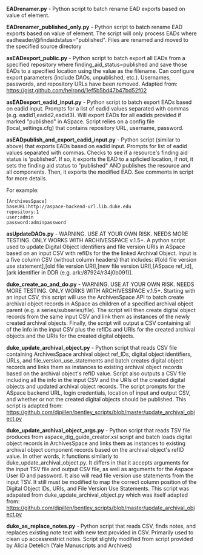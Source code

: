 **EADrenamer.py** - Python script to batch rename EAD exports based on value of <eadid> element.

**EADrenamer_published_only.py** - Python script to batch rename EAD exports based on value of <eadid> element.  The script will only process EADs where eadheader/@findaidstatus="published".  Files are renamed and moved to the specified source directory

**asEADexport_public.py** - Python script to batch export all EADs from a specified repository where finding_aid_status=published and save those EADs to a specified location using the <eadid> value as the filename. Can configure export parameters (include DAOs, unpublished, etc.). Usernames, passwords, and repository URLs have been removed. Adapted from: https://gist.github.com/helrond/1ef5b5bd47b47bd52f02

**asEADexport_eadid_input.py** - Python script to batch export EADs based on eadid input. Prompts for a list of eadid values separated with commas (e.g. eadid1,eadid2,eadid3). Will export EADs for all eadids provided if marked "published" in ASpace. Script relies on a config file (local_settings.cfg) that contains repository URL, username, password.

**asEADpublish_and_export_eadid_input.py** - Python script (similar to above) that exports EADs based on eadid input. Prompts for list of eadid values separated with commas. Checks to see if a resource's finding aid status is 'published'.  If so, it exports the EAD to a spficied location, if not, it sets the finding aid status to "published" AND publishes the resource and all components.  Then, it exports the modified EAD.  See comments in script for more details.

For example:
```
[ArchivesSpace]
baseURL:http://aspace-backend-url.lib.duke.edu
repository:1
user:admin
password:adminpassword
```

**asUpdateDAOs.py** - WARNING. USE AT YOUR OWN RISK. NEEDS MORE TESTING. ONLY WORKS WITH ARCHIVESSPACE v.1.5+. A python script used to update Digital Object identifiers and file version URIs in ASpace based on an input CSV with refIDs for the the linked Archival Object.  Input is a five column CSV (without column headers) that includes: #[old file version use statement],[old file version URI],[new file version URI],[ASpace ref_id],[ark identifier in DDR (e.g. ark:/87924/r34j0b091)].

**duke_create_ao_and_do.py** - WARNING. USE AT YOUR OWN RISK. NEEDS MORE TESTING. ONLY WORKS WITH ARCHIVESSPACE v.1.5+. Starting with an input CSV, this script will use the ArchivesSpace API to batch create archival object records in ASpace as children of a specified archival object parent (e.g. a series/subseries/file). The script will then create digital object records from the same input CSV and link them as instances of the newly created archival objects. Finally, the script will output a CSV containing all of the info in the input CSV plus the refIDs and URIs for the created archival objects and the URIs for the created digital objects. 

**duke_update_archival_object.py** - Python script that reads CSV file containing ArchivesSpace archival object ref_IDs, digital object identifiers, URLs, and file_version_use_statements and batch creates digital object records and links them as instances to existing archival object records based on the archival object's refID value. Script also outputs a CSV file including all the info in the input CSV and the URIs of the created digital objects and updated archival object records.  The script prompts for the ASpace backend URL, login credentials, location of input and output CSV, and whether or not the created digital objects should be published.
This script is adapted from: https://github.com/djpillen/bentley_scripts/blob/master/update_archival_object.py

**duke_update_archival_object_args.py** - Python script that reads TSV file produces from aspace_dig_guide_creator.xsl script and batch loads digital object records in ArchivesSpace and links them as instances to existing archival object component records based on the archival object's refID value. In other words, it functions similarly to duke_update_archival_object.py. It differs in that it accepts arguments for the input TSV file and output CSV file, as well as arguments for the Aspace User ID and password. It also will read file version use statements from the input TSV. It still must be modified to map the correct column position of the Digital Object IDs, URIs, and File Version Use Statements. This script was adapated from duke_update_archival_object.py which was itself adapted from: https://github.com/djpillen/bentley_scripts/blob/master/update_archival_object.py

**duke_as_replace_notes.py** - Python script that reads CSV, finds notes, and replaces existing note text with new text provided in CSV. Primarily used to clean up accessrestrict notes. Script slightly modified from script provided by Alicia Detelich (Yale Manuscripts and Archives)
